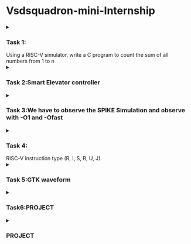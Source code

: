 # Vsdsquadron-mini-Internship

<details>

<summary><h3>Task 1: </h3> Using a RISC-V simulator, write a C program to count the sum of all numbers from 1 to n</summary>

## Task 1 
Write a c program to count the sum of 1 to N
![Virtual box installation](https://github.com/Nishitasa/sumof1toN/assets/173664538/982957fc-32b6-4fad-bcc5-5125da4cc46e)
Installation of Virtual box 
![Installation of Ubuntu](https://github.com/Nishitasa/sumof1toN/assets/173664538/ca7f9c71-18a4-46bd-9bb9-faad0622f1a0)
open the terminal
![Terminal](https://github.com/Nishitasa/sumof1toN/assets/173664538/ee40e637-fa6a-4df2-8d64-f7587aef2a51)
![Cprogramming code for sumof1toN](https://github.com/Nishitasa/sumof1toN/assets/173664538/88f86b41-44db-4b8a-8d2c-84fe87e633d7)
Apply the code and receive the output, Sum of numbers from 1to N is:
We can apply this to any number of N values
![Screenshot from 2024-06-24 12-17-45](https://github.com/Nishitasa/sumof1toN/assets/173664538/90238b19-c366-4778-8d20-342cbcdad971)
RISCV64 output

Task 1 completed

</details>

<details>

<summary><h3>Task 2:Smart Elevator controller</summary>
 
 My project title is Creating a Smart Elevator Controller</summary>
![image](https://github.com/Nishitasa/sumof1toN/assets/173664538/c7da7880-ef91-4560-86f9-2bdda08b4021)

A smart elevator, refers to an elevator system that incorporates advanced technologies to enhance efficiency, safety, and user experience. These elevators utilize various sensors, algorithms, and connectivity features to improve their performance and functionality. These elevators are particularly beneficial in high-traffic buildings where efficient vertical transportation is crucial. Key features of smart elevators include:
Traffic Analysis and Optimization

Security and Access Control

Energy Efficiency
![The code applied for smart elevator controller](https://github.com/Nishitasa/sumof1toN/assets/173664538/d8c23bc2-8174-42bd-bd8c-9dd8531c290e)
Open the Terminal leafpad and apply the code .Save the file
Then give the command:

gcc file name

/.a.out
![Output](https://github.com/Nishitasa/sumof1toN/assets/173664538/e60ade6d-68bd-470e-b5f9-3862b54f0e6d)
The output is displayed 
![The project which is applied to riscv](https://github.com/Nishitasa/sumof1toN/assets/173664538/1f33ae24-b198-4a7c-9a60-381fdf1fe6dd)
Converting the C program to RISCV and complied to recieve the output
</details>

<details>

<summary><h3> Task 3:We have to observe the SPIKE Simulation and observe  with -O1 and -Ofast</summary>

. 

**With -O1 command**:

The output we got from gcc should be equal to the simulation.The command riscv64-unknown-elf-gcc-O1 -mabi=lp64 -march=rv64i -o elevator.o elevator.c.Then run the code and give them the required output in C .

![Screenshot from 2024-06-27 10-30-09](https://github.com/Nishitasa/sumof1toN/assets/173664538/47295c95-9379-4e57-9bdc-513f10b4e0d5)

Therefore verification for command -O1 is done.Run them using spike simulation

Here we will debug the code from main.We use the command spike -d pk elevator.o

The initial address we see from the code is 10230 so we point them using counter.

until pc 0 10230 refers that after 10230 they debug .Type reg 0 sp
![Screenshot from 2024-06-27 10-48-11](https://github.com/Nishitasa/sumof1toN/assets/173664538/3e876312-dda3-4e3e-be4f-2d309b38c17a)
![Screenshot from 2024-06-27 10-52-01](https://github.com/Nishitasa/sumof1toN/assets/173664538/56f651e4-a9a6-45ba-9ff1-899be3960b41)

**Next with -Ofast command**:

This is same as above .The command riscv64-unknown-elf-gcc-O1 -mabi=lp64 -march=rv64i -o elevator.o elevator.c.Then run the code and give them the required output in C
Then use the command gcc elevator.c .Output is verified using ./a.out command

![Screenshot from 2024-06-27 10-58-02](https://github.com/Nishitasa/sumof1toN/assets/173664538/055b5c8f-2010-4e10-8f4e-e920336c83d7)

Run using spike simulation
![Screenshot from 2024-06-27 10-59-18](https://github.com/Nishitasa/sumof1toN/assets/173664538/1d329252-0daa-40f2-bb09-5a638b19ab34)
The starting address is 10230 we see the next instruction manually by clicking ENTER.
Apply spike -d pk elevator.o

To view next reg 0 a2 gives the register value at a2 operand.Click ENTER

Then various address are available
![Screenshot from 2024-06-27 10-59-43](https://github.com/Nishitasa/sumof1toN/assets/173664538/27885fef-093b-4726-9186-97fc14500e47)

To check next subtract the address with 16 so see the upcoming instruction.
![Screenshot from 2024-06-27 11-01-50](https://github.com/Nishitasa/sumof1toN/assets/173664538/9a0119bd-49d6-4a14-b4f0-ed8ab3da4fa8)

</details>
<details>

<summary><h3>Task 4: </h3> RISC-V instruction type (R, I, S, B, U, J)  </summary>

 
RISC-V (pronounced “risk-five”) is a new instruction set architecture (ISA) that was originally
designed to support computer architecture research and education, but which we now hope will
also become a standard free and open architecture for industry implementations.

RISC-V has been designed to support extensive customization and specialization. The base integer
ISA can be extended with one or more optional instruction-set extensions, but the base integer
instructions cannot be redefined. We divide RISC-V instruction-set extensions into standard and
non-standard extensions.

![image](https://github.com/Nishitasa/vsd-quadron-intern/assets/173664538/04f7dc87-c2d2-4aad-9280-b2c5910846db)

![image](https://github.com/Nishitasa/vsd-quadron-intern/assets/173664538/2e4042ad-8ae7-4915-aa44-42cc7fe8f864)

There are various formats :
1.R-Format
2.I-Format
3.S-Format
4.B-Format
5.U-Format
6.J-Format

**R-Format**:

This format instructions are frequently thought of as the most “simple” because they typically include operations that map closely to the capabilities that we generally associate with a computer at the lowest level. Arithmetic operations, such as adding, subtracting, and bit shifting all fall into this category.
![image](https://github.com/Nishitasa/vsd-quadron-intern/assets/173664538/2874f8e3-f0e6-4637-93af-2d2804b5ee84)

**I-Format**:

This format instructions eliminate the second register (rs2) and function (funct7) fields from the R format in favor of a large immediate value field. This format is specifically useful for supplying constants for arithmetic instructions, or loading data from a location in memory.
![image](https://github.com/Nishitasa/vsd-quadron-intern/assets/173664538/9bec60f6-5134-4e70-abc9-80d088bb1f5c)

**S-Format**:

Next up is S format instructions, which reintroduce our second register operand (rs2), but eliminate the destination register rd. An important attribute to notice is that we don’t simply change the bits used for rd to now represent rs2, we instead split our immediate value across two separate fields, allowing rs2 to be placed in the same location in S format instructions as it was in R format (and every other format that utilizes rs2). When we explore how instruction decoding works, the reasoning behind this strategy and the impact it has on complexity of the hardware design will become more apparent.
![image](https://github.com/Nishitasa/vsd-quadron-intern/assets/173664538/a7a0e366-890e-4fdb-896f-fd6af3b39e5a)

**U-Format**:

U, which we chose the lui instruction to demonstrate, but didn’t specify its actual purpose. lui refers to “load upper immediate”, and now that we have looked at a few instructions that use immediate values, we should have somewhat of an intuition for how it is used. The U format has the smallest number of fields out of all core instruction formats, only supporting opcode, rd, and a 20 bit immediate.
![image](https://github.com/Nishitasa/vsd-quadron-intern/assets/173664538/dc0ca1c9-72a3-46c6-a459-7a9f80f7403d)

B-Format:

The B-format in RISC-V is used for conditional branch instructions. The B-format is designed to encode branch instructions that compare two registers and conditionally branch to a target address. Here’s the structure of the B-format instruction:

-----------------------------------------------------------
| imm[12|10:5] | rs2 | rs1 | funct3 | imm[4:1|11] | opcode |
-----------------------------------------------------------

**J-Format**:

In the RISC-V instruction set architecture (ISA), the "J" type instruction is used for jump operations. The format for a J-type instruction is designed to support jump operations with a 20-bit immediate value that is sign-extended to 32 bits and shifted left by one bit to form the jump target address

|  imm[20]  |  imm[10:1]  |  imm[11]  |  imm[19:12]  |  rd  |  opcode  |

Lets Decode the instruction set :

**add r1,r2,r3*

This is R-Type instruction.It is used for register-register operations.The field format is

rd (5 bits): The destination register. In this case, r1 (also known as x1 in RISC-V) is represented by the binary encoding of 1 which is 00001.
funct3 (3 bits): Specifies the type of operation within the R-type class. For the add instruction, funct3 is 000.
rs1 (5 bits): The first source register. Here, r2 (also known as x2 in RISC-V) is represented by the binary encoding of 2 which is 00010.
rs2 (5 bits): The second source register. Here, r3 (also known as x3 in RISC-V) is represented by the binary encoding of 3 which is 00011.

32bit-0000000 00011 00010 000 00001 0110011

**sub r3,r1,r2*

 R-type instruction in the RISC-V ISA. R-type instructions are used for register-register operations. The R-type format includes the opcode, source registers, destination register, and function codes (funct3 and funct7).

opcode: 0110011 (for integer register-register operations)
funct3: 000 (for subtraction, as it falls under the ADD/SUB group)
funct7: 0100000 (specific to subtraction)
rd: 00011 (for register x3)
rs1: 00001 (for register x1)
rs2: 00010 (for register x2)

32bit -0100000 00010 00001 000 00011 0110011

**and r2,r1,r3*

This R-Type instruction set.

Opcode: 0110011 (for all R-type instructions)
funct3: 111 (for AND)
funct7: 0000000 (for AND)
rs1: r1
rs2: r3
rd: r2

32-bit-0000000 00011 00001 111 00010 0110011

**OR r8, r2, r5*

This is R-type instruction set.

funct7: 0000000
rs2: 00101
rs1: 00010
funct3: 110
rd: 01000
opcode: 0110011

32-bit-0000000 00101 00010 110 01000 0110011

**xor r8,r1,r4*

This is R-type instruction set

Opcode: 0110011
rd (r8): 01000
funct3: 100
rs1 (r1): 00001
rs2 (r4): 00100
funct7: 0000000

32-bit-0000000_00100_00001_100_01000_0110011

**SLT r10,r2,r4*

This is R-type instruction set
For the slt (set less than) instruction:

opcode: 0110011
funct3: 010
funct7: 0000000
Register Mappings:
r10: destination register (rd)
r2: first source register (rs1)
r4: second source register (rs2)

For the slt r10, r2, r4 instruction, we can break it down and encode it as follows:

opcode: 0110011
rd: 01010 (binary for register 10)
funct3: 010
rs1: 00010 (binary for register 2)
rs2: 00100 (binary for register 4)
funct7: 0000000

32-bit pattern-0000000 00100 00010 010 01010 0110011


**ADDI r12,r3,5*

The instruction ADDI r12, r3, 5 is an I-type instruction in the RISC-V ISA. The I-type format is used for immediate arithmetic instructions, load instructions, and some other immediate-based instructions.

Opcode: The opcode for ADDI is 0010011.
rd: The destination register r12 is 01100 in binary.
funct3: The function code for ADDI is 000.
rs1: The source register r3 is 00011 in binary.
Immediate: The immediate value 5 is 000000000101 in binary (12 bits)

32-bit pattern-0000000001010001100000110010011

**SW r3,r1,4*

The SW (Store Word) instruction in the RISC-V instruction set is an example of an S-type (Store) instruction format. The S-type instruction format is used for store operations, which store the contents of a register into memory.

For the SW r3, r1, 4 instruction:

Opcode: 0100011 (SW)
rs2: r3 (register 3)
rs1: r1 (register 1)
funct3: 010 (SW function code)
Immediate: 4 (split into imm[11:5] and imm[4:0])
Let's break this down:

Immediate value 4 in binary: 000000000100

imm[11:5] = 0000000
imm[4:0] = 00100
rs2 (r3) in binary: 00011
rs1 (r1) in binary: 00001
funct3 for SW: 010
Opcode for SW: 0100011

32-bit-pattern-0000000 00011 00001 010 00100 0100011

**SRL r16,r11,r2*

This is a R-Type instruction set.

funct7: 0000000
rs2: 00010 (r2)
rs1: 01011 (r11)
funct3: 101 (SRL)
rd: 10000 (r16)
opcode: 0110011 (SRL)

32-bit -0000000 00010 01011 101 10000 0110011

**BNE r0,r1,20*

This is a B-Type instruction set
BNE r0, r1, 20 in RISC-V is a branch instruction used for conditional branching. 

Opcode: 1100011 (BNE)
rs1: 00000 (register r0)
rs2: 00001 (register r1)
Immediate: 20 (decimal) or 0x14 (hexadecimal), which in binary is 0000000000100 (12 bits, considering sign extension).

32-bit-| 000000000010 | 00000 | 00001 | 1100011 |

**BEQ r0,r0,15*

This is a B-Type instruction set

The instruction BEQ r0, r0, 15 in RISC-V assembly corresponds to a branch equal (BEQ) operation. In RISC-V, branch instructions fall under the B-type format.

Opcode (7 bits): 1100011 (BEQ opcode)
rs1 (5 bits): 00000 (register r0)
rs2 (5 bits): 00000 (register r0)
Immediate (12 bits): 15 in binary is 000000000111

32-bit-000000000111  00000  00000   000

**LW r13,r11,2*

This is a I-Type instruction set

The instruction LW r13, r11, 2 in RISC-V assembly language is used to load a word from memory into register r13, with an offset of 2 bytes from the address stored in register r11. In RISC-V, this operation corresponds to the I-type (Immediate-type) format for load instructions. 

Opcode (7 bits): 0000011 (LW opcode)
rd (5 bits): 01101 (register r13)
rs1 (5 bits): 01011 (register r11)
Immediate (12 bits): 000000000010 (binary for 2

32-bit-000000000010  01011   010       01101  0000011

**SLL r15,r11,2*

This is a R-type instruction set.
The instruction SLL r15, r11, 2 in RISC-V assembly language performs a left logical shift on the value stored in register r11 by 2 bits and stores the result in register r15. 

Opcode (7 bits): 0110011 (SLL opcode)
rd (5 bits): 01111 (register r15)
funct3 (3 bits): 001 (for SLL)
rs1 (5 bits): 01011 (register r11)
rs2 (5 bits): 00000 (register r0, which signifies the shift amount)
funct7 (7 bits): 0000000 (for SLL)

32-bit-0000000   00000  01011   001      01111  0110011

</details>

<details>

<summary><h3>Task 5:GTK waveform </summary>

In this we need to find the output waveforms for the instructions which we learnt in Task 4.

**Steps to perform*

1.Firstly give the command :
                            
                            sudo apt-get update
                            sudo apt-get install iverilog gtkwave

2. Setup Your Project Directory
Create a directory for your project and place your Verilog files and testbench there.

                          mkdir rv
                          cd rv

3.Then from the reference copy the code of verilog and testbench and save them.

4.Give the command line 

                        touch rv_riscv32.v
                        touch rv_riscvtb.v

5.Compile these files using Icarus Verilog:

                                    iverilog -o rv_riscv32 rv_riscv32.v rv_riscvtb.v
                                    ./rv_riscv32

6.View the Waveform
Open the waveform file using GTKWave:

                                  gtkwave iiitb_rv32i.vcd
                                  
![Ubuntu commands and installation of gtkwave and iverilog](https://github.com/Nishitasa/vsd-quadron-intern/assets/173664538/73a60cb0-b6ba-4673-86a6-8c0c972c0a89)

Then it will open GTKWAVE

![Gtkwave](https://github.com/Nishitasa/vsd-quadron-intern/assets/173664538/8d494094-1fe3-4aa5-9487-3931f4563002)
![gtkwave commands](https://github.com/Nishitasa/vsd-quadron-intern/assets/173664538/9af72765-903a-4b2f-9578-af379afd2373)

![EX_mem open and waveforms with clock](https://github.com/Nishitasa/vsd-quadron-intern/assets/173664538/c7814b93-da2b-42b3-a6a7-0b535af42288)

Select the instructions from EX_MEM_IR[31:0]

**INSTRUCTION ADD r1,r2,r3*
![ADD r1, r2, r3](https://github.com/Nishitasa/vsd-quadron-intern/assets/173664538/025a0d89-3672-46f3-8ca5-3b2999deceb0)

**INSTRUCTION SUB r3, r1, r2*
![SUB r3, r1, r2](https://github.com/Nishitasa/vsd-quadron-intern/assets/173664538/54eb94d0-5277-4600-ad46-1478670e023e)

**Instruction AND r2, r1, r3*
![AND r2, r1, r3](https://github.com/Nishitasa/vsd-quadron-intern/assets/173664538/e98dd319-0e0b-4b8d-9e25-6b49353d9052)

**Instruction OR r8, r2, r5*
![OR r8, r2, r5](https://github.com/Nishitasa/vsd-quadron-intern/assets/173664538/4c68d4ae-4abe-4caa-a9ce-c7ca6238b13e)

**Instruction XOR r8, r1, r4*
![XOR r8, r1, r4](https://github.com/Nishitasa/vsd-quadron-intern/assets/173664538/625c73b4-adfe-4670-8101-a6becf03fcf7)

**Instruction SLT r10, r2, r4*
![SLT r10, r2, r4](https://github.com/Nishitasa/vsd-quadron-intern/assets/173664538/31a13ead-e52f-4bf1-9d4d-d3b6f945602b)

**Instruction ADDI r12, r3, 5*
![ADDI r12, r3, 5](https://github.com/Nishitasa/vsd-quadron-intern/assets/173664538/6d010385-20af-44cd-993b-0726fe991463)

**Instruction SW r3, r1, 4*
![SW r3, r1, 4](https://github.com/Nishitasa/vsd-quadron-intern/assets/173664538/11336ba0-d70d-46a1-b260-4b1edc7b7822)

**Instruction SRL r16, r11, r2*
![SRL r16, r11, r2](https://github.com/Nishitasa/vsd-quadron-intern/assets/173664538/21c13d83-9d1c-422c-abeb-60bf8e1aae3d)

**Instruction BNE r0, r1, 20*
![BNE r0, r1, 20](https://github.com/Nishitasa/vsd-quadron-intern/assets/173664538/bf5716ec-08c7-4805-b755-eb7b789bc826)

**Instruction SLL r15, r11, r2*
![SLL r15, r11, r2](https://github.com/Nishitasa/vsd-quadron-intern/assets/173664538/2e1aaa3c-38ac-485d-8bab-14bbfc7aec8e)

</details>

<details>

<summary><h3>Task6:PROJECT</summary>

The task is to implement Ascent control Engineer:Creating a DOOR LOCK SYSTEM using RISC-V board

## Overview:

An elevator controller is responsible for managing the operation of an elevator, including tasks such as moving the elevator car to the desired floor, opening and closing the doors, and handling user requests efficiently. Creating a smart elevator controller using a RISC-V board involves designing both the hardware and software components to ensure reliable and efficient operation.

## Components Required:

1.RISC-V Board
2.LED display 
3.Power Supply(12V or 24V)
4.Bread Board
5.Jumper Wires
6.Keypad

## Circuit connections:

1.RISC-V Board Setup:

Connect the RISC-V board to the breadboard using jumper wires.
Ensure that the board is powered using an appropriate power supply.


2.Display (7-segment LED or LCD):
Connect the display pins to the appropriate GPIO (General Purpose Input/Output) pins on the RISC-V board.



![image](https://github.com/Nishitasa/vsd-quadron-intern/assets/173664538/112745d0-e33a-4cb0-8c7d-a95eb0cb1033)

## Program Code:

               #include <debug.h>
               #include <ch32v00x.h>
               #include <ch32v00x_gpio.h>
               #include <ch32v00x_i2c.h>
               #include <string.h>

            // Keypad configuration
             #define ROWS 4
             #define COLS 4
             const uint16_t rowPins[ROWS] = {GPIO_Pin_0, GPIO_Pin_1, GPIO_Pin_2, GPIO_Pin_3}; // Adjust according to your setup
             const uint16_t colPins[COLS] = {GPIO_Pin_4, GPIO_Pin_5, GPIO_Pin_6, GPIO_Pin_7}; // Adjust according to your setup

         // Keypad matrix
         char keypadMatrix[ROWS][COLS] = {
    {'1', '2', '3', 'A'},
    {'4', '5', '6', 'B'},
    {'7', '8', '9', 'C'},
    {'*', '0', '#', 'D'}
    };

     // LCD configuration
    #define LCD_ADDR 0x27 // Adjust the I2C address for your LCD

      // Password configuration
     const char *correctPassword = "1234";
      char inputPassword[10];
      int inputIndex = 0;

      // Function prototypes
      void initGPIO(void);
     void initI2C(void);
      void lcdWriteCommand(uint8_t cmd);
     void lcdWriteData(uint8_t data);
       void lcdInit(void);
    void lcdPrint(const char *str);
     char readKeypad(void);
    void checkPassword(void);
    void Delay(uint32_t time);

     int main(void) {
    // Initialize system
    SystemInit();
    initGPIO();
    initI2C();
    lcdInit();

    lcdPrint("Enter Password:");
    
    while (1) {
        char key = readKeypad();
        if (key) {
            if (key == '#') { // Enter key
                checkPassword();
                inputIndex = 0; // Clear input for next attempt
            } else if (key == '*') { // Clear key
                inputIndex = 0;
                lcdPrint("Enter Password:");
            } else {
                if (inputIndex < sizeof(inputPassword) - 1) {
                    inputPassword[inputIndex++] = key;
                    inputPassword[inputIndex] = '\0';
                    lcdPrint(inputPassword);
                }
            }
        }
        Delay(10); // Debounce delay
    }
}

       void initGPIO(void) {
    GPIO_InitTypeDef GPIO_InitStructure;
    
    RCC_APB2PeriphClockCmd(RCC_APB2Periph_GPIOA, ENABLE);

    // Initialize rows as output
    GPIO_InitStructure.GPIO_Pin = GPIO_Pin_0 | GPIO_Pin_1 | GPIO_Pin_2 | GPIO_Pin_3;
    GPIO_InitStructure.GPIO_Mode = GPIO_Mode_Out_PP;
    GPIO_InitStructure.GPIO_Speed = GPIO_Speed_50MHz;
    GPIO_Init(GPIOA, &GPIO_InitStructure);

    // Initialize columns as input
    GPIO_InitStructure.GPIO_Pin = GPIO_Pin_4 | GPIO_Pin_5 | GPIO_Pin_6 | GPIO_Pin_7;
    GPIO_InitStructure.GPIO_Mode = GPIO_Mode_IPU;
    GPIO_Init(GPIOA, &GPIO_InitStructure);
}
  
     void initI2C(void) {
    I2C_InitTypeDef I2C_InitStructure;

    RCC_APB1PeriphClockCmd(RCC_APB1Periph_I2C1, ENABLE);
    
    I2C_InitStructure.I2C_ClockSpeed = 100000; // Adjust as necessary
    I2C_InitStructure.I2C_Mode = I2C_Mode_I2C;
    I2C_InitStructure.I2C_DutyCycle = I2C_DutyCycle_2;
    I2C_InitStructure.I2C_OwnAddress1 = 0x00;
    I2C_InitStructure.I2C_AcknowledgedAddress = I2C_AcknowledgedAddress_7bit;
    I2C_Init(I2C1, &I2C_InitStructure);
    I2C_Cmd(I2C1, ENABLE);
    }

    void lcdWriteCommand(uint8_t cmd) {
    I2C_GenerateSTART(I2C1, ENABLE);
    while (!I2C_CheckEvent(I2C1, I2C_EVENT_MASTER_MODE_SELECT));
    I2C_Send7bitAddress(I2C1, LCD_ADDR, I2C_Direction_Transmitter);
    while (!I2C_CheckEvent(I2C1, I2C_EVENT_MASTER_TRANSMITTER_MODE_SELECTED));
    I2C_SendData(I2C1, cmd);
    while (!I2C_CheckEvent(I2C1, I2C_EVENT_MASTER_BYTE_TRANSMITTED));
    I2C_GenerateSTOP(I2C1, ENABLE);
     }

    void lcdWriteData(uint8_t data) {
    I2C_GenerateSTART(I2C1, ENABLE);
    while (!I2C_CheckEvent(I2C1, I2C_EVENT_MASTER_MODE_SELECT));
    I2C_Send7bitAddress(I2C1, LCD_ADDR, I2C_Direction_Transmitter);
    while (!I2C_CheckEvent(I2C1, I2C_EVENT_MASTER_TRANSMITTER_MODE_SELECTED));
    I2C_SendData(I2C1, data);
    while (!I2C_CheckEvent(I2C1, I2C_EVENT_MASTER_BYTE_TRANSMITTED));
    I2C_GenerateSTOP(I2C1, ENABLE);
     }

    void lcdInit(void) {
    Delay(50); // Wait for LCD to power up

    // Initialize LCD in 4-bit mode
    lcdWriteCommand(0x33); // Function set
    lcdWriteCommand(0x32); // Function set
    lcdWriteCommand(0x28); // 4-bit mode, 2 lines, 5x8 dots
    lcdWriteCommand(0x0C); // Display on, cursor off
    lcdWriteCommand(0x06); // Entry mode set
    lcdWriteCommand(0x01); // Clear display
    Delay(2); // Wait for clear command to complete
     }

    void lcdPrint(const char *str) {
    while (*str) {
        lcdWriteData(*str++);
    }
    }

    char readKeypad(void) {
    for (int row = 0; row < ROWS; row++) {
        // Set all rows to high except the current one
        GPIO_ResetBits(GPIOA, rowPins[row]); // Set current row low
        for (int col = 0; col < COLS; col++) {
            if (GPIO_ReadInputDataBit(GPIOA, colPins[col]) == RESET) { // If key is pressed
                while (GPIO_ReadInputDataBit(GPIOA, colPins[col]) == RESET); // Wait for key release
                GPIO_SetBits(GPIOA, rowPins[row]); // Set row back to high
                return keypadMatrix[row][col];
            }
        }
        GPIO_SetBits(GPIOA, rowPins[row]); // Set row back to high
    }
    return '\0'; // No key pressed
    }

    void checkPassword(void) {
    if (strcmp(inputPassword, correctPassword) == 0) {
        lcdPrint("Access Granted");
    } else {
        lcdPrint("Access Denied");
    }
    Delay(2000); // Show result for 2 seconds
    lcdPrint("Enter Password:");
    }

    void Delay(uint32_t time) {
    // Simple delay loop
    while (time--) {
        for (volatile uint32_t i = 0; i < 1000; i++);
    }
     }
</details>

<details>

<summary><h3>PROJECT</summary>

 PIN connection
 ![pin Connection](https://github.com/user-attachments/assets/39d06f72-4953-45bd-9525-f166aab5cbc0)

APPLICATION VIDEO:

https://drive.google.com/file/d/1Ofyp5IaXIPg0diMCBStqAj3CNn1rIDdF/view?usp=sharing

